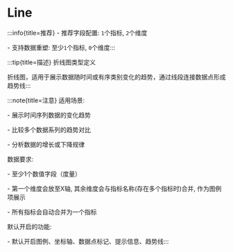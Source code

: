 # Line

:::info{title=推荐}
\- 推荐字段配置: `1`个指标, `2`个维度

\- 支持数据重塑: 至少`1`个指标, `0`个维度:::


 

:::tip{title=描述}
折线图类型定义



折线图，适用于展示数据随时间或有序类别变化的趋势，通过线段连接数据点形成趋势线:::


 

:::note{title=注意}
适用场景:

\- 展示时间序列数据的变化趋势

\- 比较多个数据系列的趋势对比

\- 分析数据的增长或下降规律



数据要求:

\- 至少1个数值字段（度量）

\- 第一个维度会放至X轴, 其余维度会与指标名称(存在多个指标时)合并, 作为图例项展示

\- 所有指标会自动合并为一个指标

默认开启的功能:

\- 默认开启图例、坐标轴、数据点标记、提示信息、趋势线:::


 

